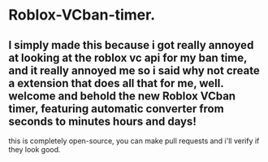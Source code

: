 # Roblox-VCban-timer.
## I simply made this because i got really annoyed at looking at the roblox vc api for my ban time, and it really annoyed me so i said why not create a extension that does all that for me, well. welcome and behold the new Roblox VCban timer, featuring automatic converter from seconds to minutes hours and days!
this is completely open-source, you can make pull requests and i'll verify if they look good.
